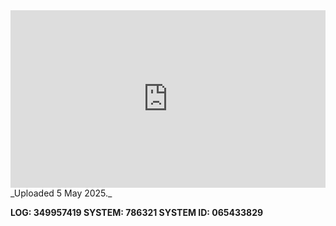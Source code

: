 
<iframe 
  src="https://drive.google.com/file/d/1CdPJB7ZZCJKJHJdMtsJYOXvKwabPR4ku/preview"  
  style="width:100%; aspect-ratio:16/9; border:0;"
  allowfullscreen>
</iframe>
_Uploaded 5 May 2025._

**LOG: 349957419
SYSTEM: 786321
SYSTEM ID: 065433829**
